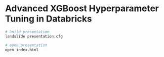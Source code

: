 # Advanced XGBoost Hyperparameter Tuning in Databricks

```bash
# build presentation
landslide presentation.cfg

# open presentation
open index.html 
```
